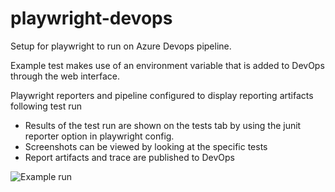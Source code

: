 ﻿# playwright-devops

Setup for playwright to run on Azure Devops pipeline. 

Example test makes use of an environment variable that is added to DevOps through the web interface. 

Playwright reporters and pipeline configured to display reporting artifacts following test run 

- Results of the test run are shown on the tests tab by using the junit reporter option in playwright config. 
- Screenshots can be viewed by looking at the specific tests
- Report artifacts and trace are published to DevOps

![Example run](https://i.postimg.cc/Hn8PQR33/image.png)
